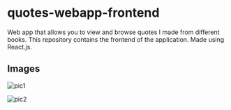 # quotes-webapp-frontend

Web app that allows you to view and browse quotes I made from different books. This repository contains the frontend of the application. Made using React.js.

## Images

![pic1](https://user-images.githubusercontent.com/37161410/110664240-fd0ce600-81a5-11eb-81b1-ec5eabbc38b0.png)

![pic2](https://user-images.githubusercontent.com/37161410/110664246-fe3e1300-81a5-11eb-9d58-c582e9fc602b.png)
